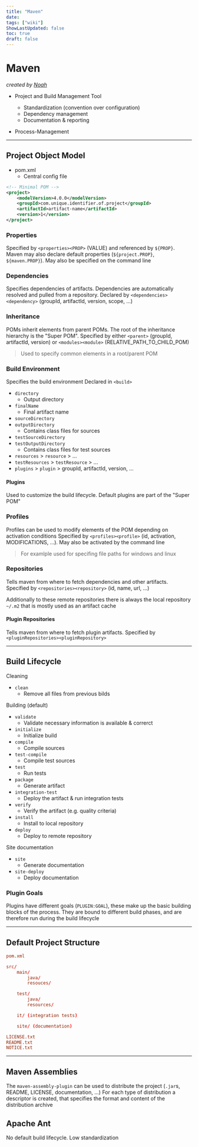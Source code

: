 ```yaml
---
title: "Maven"
date: 
tags: ["wiki"]
ShowLastUpdated: false
toc: true
draft: false
---
```


# Maven

_created by [Noah](https://gitlab.com/DrNochi)_

- Project and Build Management Tool

  - Standardization (convention over configuration)
  - Dependency management
  - Documentation & reporting

- Process-Management

---

## Project Object Model

- pom.xml
  - Central config file

```xml
<!-- Minimal POM -->
<project>
    <modelVersion>4.0.0</modelVersion>
    <groupId>com.unique.identifier.of.project</groupId>
    <artifactId>artifact-name</artifactId>
    <version>1</version>
</project>
```

### Properties

Specified by `<properties><PROP>` (VALUE) and referenced by `${PROP}`. Maven may also declare default properties (`${project.PROP}`, `${maven.PROP}`).
May also be specified on the command line

### Dependencies

Specifies dependencies of artifacts. Dependencies are automatically resolved and pulled from a repository.
Declared by `<dependencies><dependency>` (groupId, artifactId, version, scope, ...)

### Inheritance

POMs inherit elements from parent POMs. The root of the inheritance hierarchy is the "Super POM".
Specified by either `<parent>` (groupId, artifactId, version) or `<modules><module>` (RELATIVE_PATH_TO_CHILD_POM)

> Used to specify common elements in a root/parent POM

### Build Environment

Specifies the build environment
Declared in `<build>`

- `directory`
  - Output directory
- `finalName`
  - Final artifact name
- `sourceDirectory`
- `outputDirectory`
  - Contains class files for sources
- `testSourceDirectory`
- `testOutputDirectory`
  - Contains class files for test sources
- `resources` > `resource` > ...
- `testResources` > `testResource` > ...
- `plugins` > `plugin` > groupId, artifactId, version, ...

#### Plugins

Used to customize the build lifecycle. Default plugins are part of the "Super POM"

### Profiles

Profiles can be used to modify elements of the POM depending on activation conditions
Specified by `<profiles><profile>` (id, activation, MODIFICATIONS, ...).
May also be activated by the command line

> For examlple used for specifing file paths for windows and linux

### Repositories

Tells maven from where to fetch dependencies and other artifacts.
Specified by `<repositories><repository>` (id, name, url, ...)

Additionally to these remote repositories there is always the local repository `~/.m2` that is mostly used as an artifact cache

#### Plugin Repositories

Tells maven from where to fetch plugin artifacts.
Specified by `<pluginRepositories><pluginRepository>`

---

## Build Lifecycle

Cleaning

- `clean`
  - Remove all files from previous bilds

Building (default)

- `validate`
  - Validate necessary information is available & correrct
- `initialize`
  - Initialize build
- `compile`
  - Compile sources
- `test-compile`
  - Compile test sources
- `test`
  - Run tests
- `package`
  - Generate artifact
- `integration-test`
  - Deploy the artifact & run integration tests
- `verify`
  - Verify the artifact (e.g. quality criteria)
- `install`
  - Install to local repository
- `deploy`
  - Deploy to remote repository

Site documentation

- `site`
  - Generate documentation
- `site-deploy`
  - Deploy documentation

### Plugin Goals

Plugins have different goals (`PLUGIN:GOAL`), these make up the basic building blocks of the process. They are bound to different build phases, and are therefore run during the build lifecycle

---

## Default Project Structure

```conf
pom.xml

src/
    main/
        java/
        resouces/

    test/
        java/
        resources/

    it/ (integration tests)

    site/ (documentation)

LICENSE.txt
README.txt
NOTICE.txt
```

---

## Maven Assemblies

The `maven-assembly-plugin` can be used to distribute the project (`.jar`s, README, LICENSE, documentation, ...)
For each type of distribution a descriptor is created, that specifies the format and content of the distribution archive

## Apache Ant

No default build lifecycle. Low standardization
